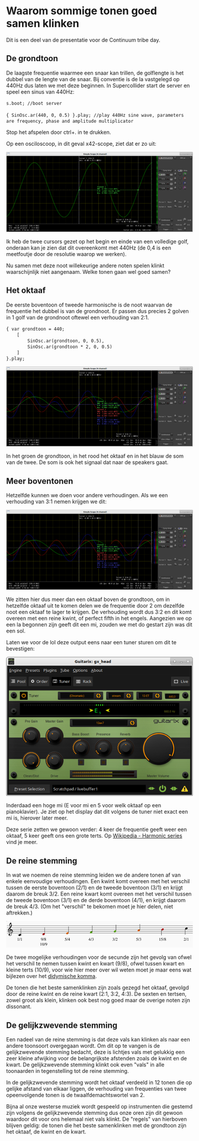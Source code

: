 # Waarom sommige tonen goed samen klinken

Dit is een deel van de presentatie voor de Continuum tribe day.

## De grondtoon

De laagste frequentie waarmee een snaar kan trillen, de golflengte is het dubbel van de lengte van de snaar. Bij conventie is de la vastgelegd op 440Hz dus laten we met deze beginnen. In Supercollider start de server en speel een sinus van 440Hz:

```
s.boot; //boot server

{ SinOsc.ar(440, 0, 0.5) }.play; //play 440Hz sine wave, parameters are frequency, phase and amplitude multiplicator
```

Stop het afspelen door ctrl+. in te drukken.

Op een osciloscoop, in dit geval x42-scope, ziet dat er zo uit:

![grondtoon](images/grondtoon_440Hz.png "Grondtoon")

Ik heb de twee cursors gezet op het begin en einde van een volledige golf, onderaan kan je zien dat dit overeenkomt met 440Hz (de 0,4 is een meetfoutje door de resolutie waarop we werken).

Nu samen met deze noot willekeurige andere noten spelen klinkt waarschijnlijk niet aangenaam. Welke tonen gaan wel goed samen?

## Het oktaaf

De eerste boventoon of tweede harmonische is de noot waarvan de frequentie het dubbel is van de grondnoot. Er passen dus precies 2 golven in 1 golf van de grondnoot oftewel een verhouding van 2:1.

```
{ var grondtoon = 440;
	[ 
		SinOsc.ar(grondtoon, 0, 0.5),
		SinOsc.ar(grondtoon * 2, 0, 0.5)
	]
}.play; 
```

![oktaaf](images/oktaaf.png "Oktaaf")

In het groen de grondtoon, in het rood het oktaaf en in het blauw de som van de twee. De som is ook het signaal dat naar de speakers gaat.

## Meer boventonen

Hetzelfde kunnen we doen voor andere verhoudingen. Als we een verhouding van 3:1 nemen krijgen we dit:

![kwint](images/oktaaf.png "Kwint")

We zitten hier dus meer dan een oktaaf boven de grondtoon, om in hetzelfde oktaaf uit te komen delen we de frequentie door 2 om dezelfde noot een oktaaf te lager te krijgen. De verhouding wordt dus 3:2 en dit komt overeen met een reine kwint, of perfect fifth in het engels. Aangezien we op een la begonnen zijn geeft dit een mi, zouden we met do gestart zijn was dit een sol.

Laten we voor de lol deze output eens naar een tuner sturen om dit te bevestigen:

![E5](images/tuner_E5.png "E5")

Inderdaad een hoge mi (E voor mi en 5 voor welk oktaaf op een pianoklavier). Je ziet op het display dat dit volgens de tuner niet exact een mi is, hierover later meer.

Deze serie zetten we gewoon verder: 4 keer de frequentie geeft weer een oktaaf, 5 keer geeft ons een grote terts. Op [Wikipedia - Harmonic series](https://en.wikipedia.org/wiki/Harmonic_series_(music)) vind je meer.

## De reine stemming

In wat we noemen de reine stemming leiden we de andere tonen af van enkele eenvoudige verhoudingen. Een kwint komt overeen met het verschil tussen de eerste boventoon (2/1) en de tweede boventoon (3/1) en krijgt daarom de breuk 3/2. Een reine kwart komt overeen met het verschil tussen de tweede boventoon (3/1) en de derde boventoon (4/1), en krijgt daarom de breuk 4/3. (Om het "verschil" te bekomen moet je hier delen, niet aftrekken.)

![verhoudingen](images/noten_verhoudingen.png "Verhoudingen")

De twee mogelijke verhoudingen voor de secunde zijn het gevolg van ofwel het verschil te nemen tussen kwint en kwart (9/8), ofwel tussen kwart en kleine terts (10/9), voor wie hier meer over wil weten moet je maar eens wat bijlezen over het [didymische komma](https://nl.wikipedia.org/wiki/Didymisch_komma).

De tonen die het beste samenklinken zijn zoals gezegd het oktaaf, gevolgd door de reine kwint en de reine kwart (2:1, 3:2, 4:3). De sexten en tertsen, zowel groot als klein, klinken ook best nog goed maar de overige noten zijn dissonant.

## De gelijkzwevende stemming

Een nadeel van de reine stemming is dat deze vals kan klinken als naar een andere toonsoort overgegaan wordt. Om dit op te vangen is de gelijkzwevende stemming bedacht, deze is lichtjes vals met gelukkig een zeer kleine afwijking voor de belangrijkste afstenden zoals de kwint en de kwart. De gelijkzwevende stemming klinkt ook even "vals" in alle toonaarden in tegenstelling tot de reine stemming.

In de gelijkzwevende stemming wordt het oktaaf verdeeld in 12 tonen die op gelijke afstand van elkaar liggen, de verhouding van frequenties van twee opeenvolgende tonen is de twaalfdemachtswortel van 2.

Bijna al onze westerse muziek wordt gespeeld op instrumenten die gestemd zijn volgens de gelijkzwevende stemming dus onze oren zijn dit gewoon waardoor dit voor ons helemaal niet vals klinkt. De "regels" van hierboven blijven geldig: de tonen die het beste samenklinken met de grondtoon zijn het oktaaf, de kwint en de kwart.